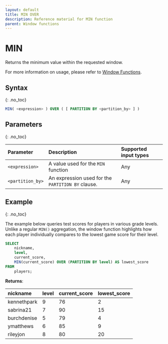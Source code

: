 ```yaml
---
layout: default
title: MIN OVER
description: Reference material for MIN function
parent: Window functions
---
```


# MIN

Returns the minimum value within the requested window.

For more information on usage, please refer to [Window Functions](./index.md).

## Syntax
{: .no_toc}

```sql
MIN( <expression> ) OVER ( [ PARTITION BY <partition_by> ] )
```

## Parameters 
{: .no_toc}

| Parameter | Description                                      | Supported input types | 
| :--------- | :------------------------------------------------ | :------------| 
| `<expression>`   | A value used for the `MIN` function       | Any |
| `<partition_by>`   | An expression used for the `PARTITION BY` clause. | Any |

## Example
{: .no_toc}

The example below queries test scores for players in various grade levels. Unlike a regular `MIN()` aggregation, the window function highlights how each player individually compares to the lowest game score for their level.

```sql
SELECT
	nickname,
	level,
	current_score,
	MIN(current_score) OVER (PARTITION BY level) AS lowest_score
FROM
	players;
```

**Returns**:

 | nickname | level | current_score |    lowest_score    |
 |:------------|:-------------|:------------|:-------------------------|
 | kennethpark      |           9 |         76 | 2      |
 | sabrina21   |           7 |         90 | 15      |
 | burchdenise       |           5 |         79 | 4      |
 | ymatthews      |           6 |         85 | 9       |
| rileyjon      |           8 |         80 | 20     |


